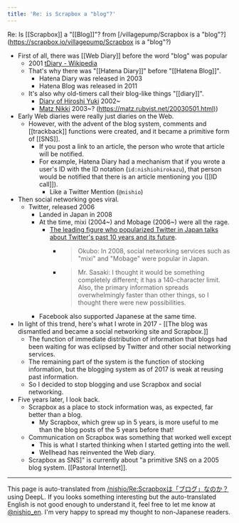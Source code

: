 ```yaml
---
title: 'Re: is Scrapbox a "blog"?'
---
```


Re: Is [[Scrapbox]] a "[[Blog]]"?
from [/villagepump/Scrapbox is a "blog"?](https://scrapbox.io/villagepump/Scrapbox is a "blog"?)
- First of all, there was [[Web Diary]] before the word "blog" was popular
    - 2001 [tDiary - Wikipedia](https://ja.wikipedia.org/wiki/TDiary)
    - That's why there was "[[Hatena Diary]]" before "[[Hatena Blog]]".
        - Hatena Diary was released in 2003
        - Hatena Blog was released in 2011
    - It's also why old-timers call their blog-like things "[[diary]]".
        - [Diary of Hiroshi Yuki](https://www.hyuki.com/d/) 2002~
        - [Matz Nikki](https://matz.rubyist.net/) 2003~? ([https://matz.rubyist.net/20030501.html)](https://matz.rubyist.net/20030501.html))
- Early Web diaries were really just diaries on the Web.
    - However, with the advent of the blog system, comments and [[trackback]] functions were created, and it became a primitive form of [[SNS]].
        - If you post a link to an article, the person who wrote that article will be notified.
        - For example, Hatena Diary had a mechanism that if you wrote a user's ID with the ID notation (`id:nishiohirokazu`), that person would be notified that there is an article mentioning you ([[ID call]]).
            - Like a Twitter Mention (`@nishio`)
- Then social networking goes viral.
    - Twitter, released 2006
        - Landed in Japan in 2008
        - At the time, mixi (2004~) and Mobage (2006~) were all the rage.
            - [The leading figure who popularized Twitter in Japan talks about Twitter's past 10 years and its future](https://gaiax-socialmedialab.jp/post-39058/).
                - > Okubo: In 2008, social networking services such as "mixi" and "Mobage" were popular in Japan.
                - >  Mr. Sasaki: I thought it would be something completely different; it has a 140-character limit. Also, the primary information spreads overwhelmingly faster than other things, so I thought there were new possibilities.
        - Facebook also supported Japanese at the same time.
- In light of this trend, here's what I wrote in 2017
        - [[The blog was dismantled and became a social networking site and Scrapbox.]]
    - The function of immediate distribution of information that blogs had been waiting for was eclipsed by Twitter and other social networking services.
    - The remaining part of the system is the function of stocking information, but the blogging system as of 2017 is weak at reusing past information.
    - So I decided to stop blogging and use Scrapbox and social networking.
- Five years later, I look back.
    - Scrapbox as a place to stock information was, as expected, far better than a blog.
        - My Scrapbox, which grew up in 5 years, is more useful to me than the blog posts of the 5 years before that!
    - Communication on Scrapbox was something that worked well except
        - This is what I started thinking when I started getting into the well.
        - Wellhead has reinvented the Web diary.
    - Scrapbox as SNS]" is currently about "a primitive SNS on a 2005 blog system. [[Pastoral Internet]].

---
This page is auto-translated from [/nishio/Re:Scrapboxは「ブログ」なのか？](https://scrapbox.io/nishio/Re:Scrapboxは「ブログ」なのか？) using DeepL. If you looks something interesting but the auto-translated English is not good enough to understand it, feel free to let me know at [@nishio_en](https://twitter.com/nishio_en). I'm very happy to spread my thought to non-Japanese readers.